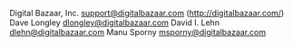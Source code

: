 Digital Bazaar, Inc. <support@digitalbazaar.com> (http://digitalbazaar.com/)
Dave Longley <dlongley@digitalbazaar.com>
David I. Lehn <dlehn@digitalbazaar.com>
Manu Sporny <msporny@digitalbazaar.com>
